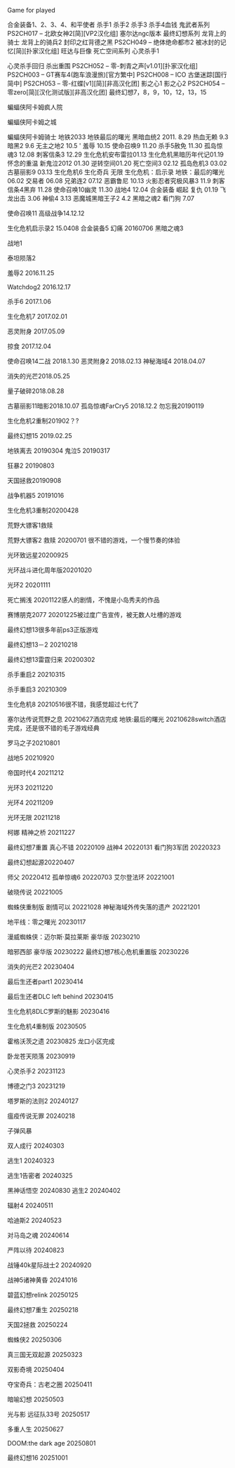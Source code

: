 Game for played

合金装备1、2、3、4、和平使者
杀手1
杀手2
杀手3
杀手4血钱
鬼武者系列
PS2CH017 – 北欧女神2[简][VP2汉化组]
塞尔达ngc版本
最终幻想系列
龙背上的骑士
龙背上的骑兵2 封印之红背德之黑
PS2CH049 – 绝体绝命都市2 被冰封的记忆[简][扑家汉化组]
旺达与巨像
死亡空间系列
心灵杀手1

心灵杀手回归
杀出重围
PS2CH052 – 零-刺青之声[v1.01][扑家汉化组]
PS2CH003 – GT赛车4(跑车浪漫旅)[官方繁中]
PS2CH008 – ICO 古堡迷踪[国行简中]
PS2CH053 – 零-红蝶[v1][简][非高汉化团]
影之心1
影之心2
PS2CH054 – 零zero[简][汉化测试版][非高汉化团]
最终幻想7，8，9，10，12，13，15

蝙蝠侠阿卡姆疯人院

蝙蝠侠阿卡姆之城

蝙蝠侠阿卡姆骑士
地铁2033
地铁最后的曙光
黑暗血统2 2011. 8.29
热血无赖 9.3
暗黑2 9.6
无主之地2 10.5
'
羞辱 10.15
使命召唤9 11.20
杀手5赦免 11.30
孤岛惊魂3 12.08
刺客信条3 12.29
生化危机安布雷拉01.13
生化危机黑暗历年代记01.19怀念的重温
新鬼泣2012 01.30
逆转空间01.20
死亡空间3 02.12
孤岛危机3 03.02
古墓丽影9 03.13
生化危机6
生化奇兵 无限
生化危机：启示录
地铁：最后的曙光 06.02
交易者 06.08
兄弟连2 07.12
恶霸鲁尼 10.13
火影忍者究极风暴3 11.9
刺客信条4黑弃 11.28
使命召唤10幽灵 11.30
战地4 12.04
合金装备 崛起 复仇 01.19
飞龙出击 3.06
神偷4 3.13
恶魔城黑暗王子2 4.2
黑暗之魂2
看门狗 7.07

使命召唤11 高级战争14.12.12

生化危机启示录2 15.0408
合金装备5 幻痛 20160706
黑暗之魂3

战地1

泰坦陨落2


羞辱2 2016.11.25


Watchdog2 2016.12.17

杀手6 2017.1.06

生化危机7 2017.02.01


恶灵附身 2017.05.09

掠食 2017.12.04


使命召唤14二战 2018.1.30
恶灵附身2 2018.02.13
神秘海域4 2018.04.07

消失的光芒2018.05.25

量子破碎2018.08.28

古墓丽影11暗影2018.10.07
孤岛惊魂FarCry5 2018.12.2
勿忘我20190119

生化危机2重制201902？?

最终幻想15 2019.02.25

地铁离去 20190304
鬼泣5 20190317

狂暴2 20190803

天国拯救20190908

战争机器5 20191016

生化危机3重制20200428

荒野大镖客1救赎

荒野大镖客2 救赎 20200701 很不错的游戏，一个慢节奏的体验

光环致远星20200925

光环战斗进化周年版20201020

光环2 20201111

死亡搁浅 20201122感人的剧情，不愧是小岛秀夫的作品

赛博朋克2077 20201225被过度广告宣传，被无数人吐槽的游戏

最终幻想13很多年前ps3正版游戏

最终幻想13－2 20210218

最终幻想13雷霆归来 20200302

杀手重启2 20210315

杀手重启3 20210309

生化危机8 20210516很不错，我感觉超过七代了

塞尔达传说荒野之息 20210627酒店完成
地铁:最后的曙光 20210628switch酒店完成，还是很不错的毛子游戏经典

罗马之子20210801

战地5 20210920

帝国时代4 20211212

光环3 20211220

光环4 20211209

光环无限 20211218

柯娜 精神之桥 20211227

最终幻想7重置 真心不错 20220109
战神4 20220131
看门狗3军团 20220323

最终幻想起源20220407

师父 20220412
孤单惊魂6 20220703
艾尔登法环 20221001

破晓传说 20221005

蜘蛛侠重制版 剧情可以 20221028
神秘海域外传失落的遗产 20221201

地平线：零之曙光 20230117

漫威蜘蛛侠：迈尔斯·莫拉莱斯 豪华版 20230210

暗邪西部 豪华版 20230222
最终幻想7核心危机重置版 20230226

消失的光芒2 20230404

最后生还者part1 20230414

最后生还者DLC left behind 20230415

生化危机8DLC罗斯的魅影 20230416

生化危机4重制版 20230505


霍格沃茨之遗 20230825 龙口小区完成

卧龙苍天陨落 20230919

心灵杀手2 20231123

博德之门3 20231219

塔罗斯的法则2 20240127

瘟疫传说无罪 20240218

子弹风暴


双人成行 20240303

逃生1 20240323

逃生1告密者 20240325

黑神话悟空 20240830
逃生2 20240402

辐射4 20240511

哈迪斯2 20240523

对马岛之魂 20240614



严阵以待 20240823


战锤40k星际战士2 20240920

战神5诸神黄昏 20241016

碧蓝幻想relink 20250125

最终幻想7重生 20250218

天国2拯救 20250224

蜘蛛侠2 20250306

真三国无双起源 20250323

双影奇境 20250404

夺宝奇兵：古老之圈 20250411

暗喻幻想 20250503

光与影 远征队33号 20250517

多重人生 20250627

DOOM:the dark age 20250801

最终幻想16 20251001
